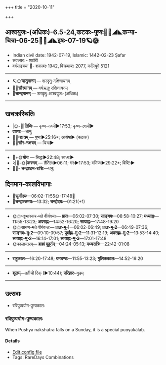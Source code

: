 +++
title = "2020-10-11"

+++
## आश्वयुजः-(अधिकः)-6.5-24,कटकः-पुष्यः🌛🌌◢◣कन्या-चित्रा-06-25🌌🌞◢◣इषः-07-19🪐🌞
- Indian civil date: 1942-07-19, Islamic: 1442-02-23 Ṣafar
- संवत्सरः - शार्वरी
- वर्षसङ्ख्या 🌛- शकाब्दः 1942, विक्रमाब्दः 2077, कलियुगे 5121
___________________
- 🪐🌞**ऋतुमानम्** — शरदृतुः दक्षिणायनम्
- 🌌🌞**सौरमानम्** — वर्षऋतुः दक्षिणायनम्
- 🌛**चान्द्रमानम्** — शरदृतुः आश्वयुजः-(अधिकः)
___________________


## खचक्रस्थितिः
- |🌞-🌛|**तिथिः** — कृष्ण-नवमी►17:53; कृष्ण-दशमी►  
- **वासरः**—भानुः  
- 🌌🌛**नक्षत्रम्** — पुष्यः►25:16*; आश्रेषा► (कटकः)  
- 🌌🌞**सौर-नक्षत्रम्** — चित्रा►  
___________________
- 🌛+🌞**योगः** — सिद्धः►22:48; साध्यः►  
- २|🌛-🌞|**करणम्** — तैतिलः►06:11; गरः►17:53; वणिजः►29:22*; विष्टिः►  
- 🌌🌛- **चन्द्राष्टम-राशिः**—धनुः  


## दिनमान-कालविभागाः
- 🌅**सूर्योदयः**—06:02-11:55🌞️-17:48🌇  
- 🌛**चन्द्रास्तमयः**—13:32; **चन्द्रोदयः**—01:21(+1)  
___________________
- 🌞⚝भट्टभास्कर-मते वीर्यवन्तः— **प्रातः**—06:02-07:30; **साङ्गवः**—08:58-10:27; **मध्याह्नः**—11:55-13:23; **अपराह्णः**—14:52-16:20; **सायाह्नः**—17:48-19:20  
- 🌞⚝सायण-मते वीर्यवन्तः— **प्रातः-मु॰1**—06:02-06:49; **प्रातः-मु॰2**—06:49-07:36; **साङ्गवः-मु॰2**—09:10-09:57; **पूर्वाह्णः-मु॰2**—11:31-12:19; **अपराह्णः-मु॰2**—13:53-14:40; **सायाह्नः-मु॰2**—16:14-17:01; **सायाह्नः-मु॰3**—17:01-17:48  
- 🌞कालान्तरम्— **ब्राह्मं मुहूर्तम्**—04:24-05:13; **मध्यरात्रिः**—22:42-01:08  
___________________
- **राहुकालः**—16:20-17:48; **यमघण्टः**—11:55-13:23; **गुलिककालः**—14:52-16:20  
___________________
- **शूलम्**—प्रतीची दिक् (►10:44); **परिहारः**–गुडम्  
___________________

## उत्सवाः
- रविपुष्ययोग-पुण्यकालः
### रविपुष्ययोग-पुण्यकालः

When Pushya nakshatra falls on a Sunday, it is a special puṇyakālaḥ.

#### Details
- [Edit config file](https://github.com/jyotisham/adyatithi/tree/master/time_focus/misc_combinations/description_only/ravipuSyayOga-puNyakAlaH.toml)
- Tags: RareDays Combinations


